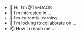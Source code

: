 - 👋 Hi, I’m @TheDAOS
- 👀 I’m interested in ...
- 🌱 I’m currently learning ...
- 💞️ I’m looking to collaborate on ...
- 📫 How to reach me ...

<!---
TheDAOS/TheDAOS is a ✨ special ✨ repository because its `README.md` (this file) appears on your GitHub profile.
You can click the Preview link to take a look at your changes.
--->
